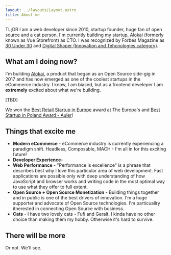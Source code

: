 ```yaml
---
layout: ../layouts/Layout.astro
title: About me
---
```


<span class="text-2xl">TL;DR I am a web developer since 2010, startup founder, huge fan of open source and a cat person. I'm currently building my startup, [Alokai](https://alokai.com) (formerly known as Vue Storefront) as CTO. I was recognized by Forbes Magazine as [30 Under 30](https://vuestorefront.io/news/filip-rakowski-forbes-30-under-30) and [Digital Shaper (Innovation and Tehcnologies category)](https://digitalshapers.pl/en/winners/2022).</span>



## What am I doing now?

I'm building [Alokai](https://alokai.com), a product that began as an Open Source side-gig in 2017 and has now emerged as one of the coolest startups in the eCommerce industry. I know, I am biased, but as a frontend develeper I am **extremely** excited about what we're building.

[TBD]

We won the <a href="https://alokai.com/news/vue-storefront-wins-best-ecommerce-startup-at-top-european-tech-awards">Best Retail Startup in Europe</a> award at The Europa's and <a href="https://alokai.com/news/vue-storefront-wins-poland-top-startup-award">Best Startup in Poland Award - Auler</a>!

## Things that excite me

<ul class="list-disc list-outside pl-5 mb-5">
    <li><b>Modern eCommerce</b> - eCommerce industry is currently experiencing a paradigm shift. Headless, Composable, MACH - I'm all in for this exciting future!</li>
    <li><b>Developer Experience</b>- </li>
    <li><b>Web Performance</b> - "Performance is excellence" is a phrase that describes best why I love this particular area of web development. Fast applications are possible only with deep understanding of how JavaScript and browser works and writing code in the most optimal way to use what they offer to full extent.</li>
    <li><b>Open Source + Open Source Monetization</b> - Building things together and in public is one of the best drivers of innovation. I'm a huge supporter and advocate of Open Source technologies. I'm particuallry itnerested in connecting Open Source with business.</li>
    <li><b>Cats</b> - I have two lovely cats - Fufi and Geralt. I kinda have no other choice than making them my hobby. Otherwise it's hard to survive.</li>
</ul>

## There will be more

Or not. We'll see.